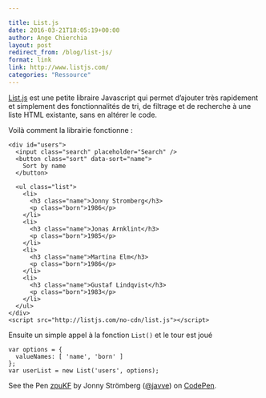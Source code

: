 ```yaml
---

title: List.js
date: 2016-03-21T18:05:19+00:00
author: Ange Chierchia
layout: post
redirect_from: /blog/list-js/
format: link
link: http://www.listjs.com/
categories: "Ressource"
---
```

<a href="http://www.listjs.com/" target="_blank">List.js</a> est une petite libraire Javascript qui permet d&rsquo;ajouter très rapidement et simplement des fonctionnalités de tri, de filtrage et de recherche à une liste HTML existante, sans en altérer le code.

Voilà comment la librairie fonctionne :

    <div id="users">
      <input class="search" placeholder="Search" />
      <button class="sort" data-sort="name">
        Sort by name
      </button>

      <ul class="list">
        <li>
          <h3 class="name">Jonny Stromberg</h3>
          <p class="born">1986</p>
        </li>
        <li>
          <h3 class="name">Jonas Arnklint</h3>
          <p class="born">1985</p>
        </li>
        <li>
          <h3 class="name">Martina Elm</h3>
          <p class="born">1986</p>
        </li>
        <li>
          <h3 class="name">Gustaf Lindqvist</h3>
          <p class="born">1983</p>
        </li>
      </ul>
    </div>
    <script src="http://listjs.com/no-cdn/list.js"></script>

Ensuite un simple appel à la fonction `List()` et le tour est joué

    var options = {
      valueNames: [ 'name', 'born' ]
    };
    var userList = new List('users', options);

<p data-height="268" data-width="100%" data-theme-id="0" data-slug-hash="zpuKF" data-default-tab="result" data-user="javve" class="codepen">
  See the Pen <a href="http://codepen.io/javve/pen/zpuKF/">zpuKF</a> by Jonny Strömberg (<a href="http://codepen.io/javve">@javve</a>) on <a href="http://codepen.io">CodePen</a>.
</p>